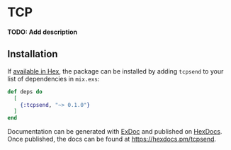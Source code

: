 # TCP

**TODO: Add description**

## Installation

If [available in Hex](https://hex.pm/docs/publish), the package can be installed
by adding `tcpsend` to your list of dependencies in `mix.exs`:

```elixir
def deps do
  [
    {:tcpsend, "~> 0.1.0"}
  ]
end
```

Documentation can be generated with [ExDoc](https://github.com/elixir-lang/ex_doc)
and published on [HexDocs](https://hexdocs.pm). Once published, the docs can
be found at <https://hexdocs.pm/tcpsend>.

